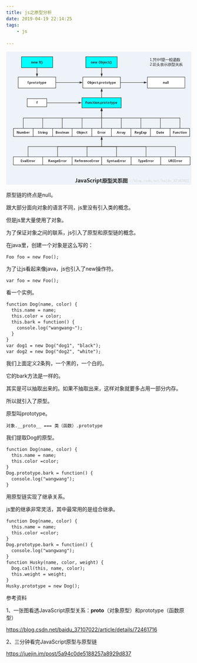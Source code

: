 ```yaml
---
title: js之原型分析
date: 2019-04-19 22:14:25
tags:
	- js

---
```




![](../images/js原型层次.png)



原型链的终点是null。



跟大部分面向对象的语言不同，js里没有引入类的概念。

但是js里大量使用了对象。

为了保证对象之间的联系，js引入了原型和原型链的概念。

在java里，创建一个对象是这么写的：

```
Foo foo = new Foo();
```

为了让js看起来像java，js也引入了new操作符。

```
var foo = new Foo();
```



看一个实例。

```
function Dog(name, color) {
  this.name = name;
  this.color = color;
  this.bark = function() {
    console.log("wangwang~");
  }
}
var dog1 = new Dog("dog1", "black");
var dog2 = new Dog("dog2", "white");
```

我们上面定义2条狗，一个黑的，一个白的。

它的bark方法是一样的。

其实是可以抽取出来的。如果不抽取出来，这样对象就要多占用一部分内存。

所以就引入了原型。

原型叫prototype。

```
对象.__proto__ === 类（函数）.prototype
```



我们提取Dog的原型。

```
function Dog(name, color) {
  this.name = name;
  this.color =color;
}
Dog.prototype.bark = function() {
  console.log("wangwang");
}
```

用原型链实现了继承关系。



js里的继承非常灵活，其中最常用的是组合继承。

```
function Dog(name, color) {
  this.name = name;
  this.color =color;
}
Dog.prototype.bark = function() {
  console.log("wangwang");
}
function Husky(name, color, weight) {
  Dog.call(this, name, color);
  this.weight = weight;
}
Husky.prototype = new Dog();
```



参考资料

1、一张图看透JavaScript原型关系：__proto__（对象原型）和prototype（函数原型）

https://blog.csdn.net/baidu_37107022/article/details/72461716

2、三分钟看完JavaScript原型与原型链

https://juejin.im/post/5a94c0de5188257a8929d837